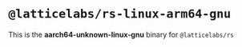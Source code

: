 # `@latticelabs/rs-linux-arm64-gnu`

This is the **aarch64-unknown-linux-gnu** binary for `@latticelabs/rs`
